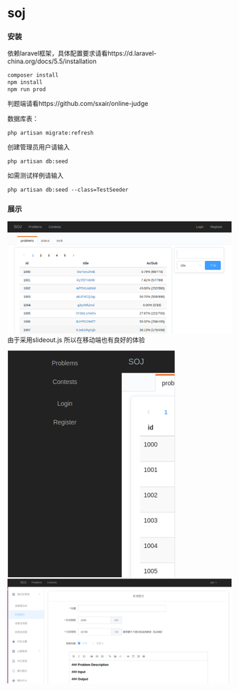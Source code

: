 # soj

### 安装

依赖laravel框架，具体配置要求请看https://d.laravel-china.org/docs/5.5/installation

```
composer install
npm install
npm run prod
```

判题端请看https://github.com/sxair/online-judge

数据库表：
```
php artisan migrate:refresh
```
创建管理员用户请输入
```
php artisan db:seed
```
如需测试样例请输入
```
php artisan db:seed --class=TestSeeder
```

### 展示

![soj](https://github.com/sxair/soj/blob/master/photo/soj.png?raw=true)
由于采用slideout.js 所以在移动端也有良好的体验

![soj](https://github.com/sxair/soj/blob/master/photo/soj-media.png?raw=true)
![soj](https://github.com/sxair/soj/blob/master/photo/soj-admin.png?raw=true)